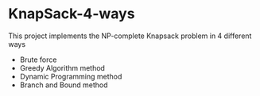 # KnapSack-4-ways

This project implements the NP-complete Knapsack problem in 4 different ways

* Brute force
* Greedy Algorithm method
* Dynamic Programming method
* Branch and Bound method
